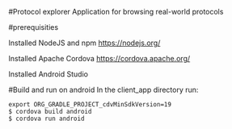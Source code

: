 #Protocol explorer
Application for browsing real-world protocols

#prerequisities

Installed NodeJS and npm
https://nodejs.org/

Installed Apache Cordova
https://cordova.apache.org/

Installed Android Studio

#Build and run on android
In the client_app directory run:
```
export ORG_GRADLE_PROJECT_cdvMinSdkVersion=19
$ cordova build android
$ cordova run android
```
